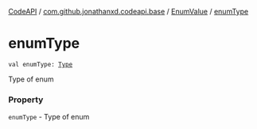 [CodeAPI](../../index.md) / [com.github.jonathanxd.codeapi.base](../index.md) / [EnumValue](index.md) / [enumType](.)

# enumType

`val enumType: `[`Type`](http://docs.oracle.com/javase/6/docs/api/java/lang/reflect/Type.html)

Type of enum

### Property

`enumType` - Type of enum